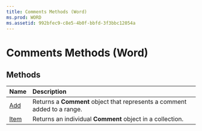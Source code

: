```yaml
---
title: Comments Methods (Word)
ms.prod: WORD
ms.assetid: 992bfec9-c8e5-4b0f-bbfd-3f3bbc12054a
---
```



# Comments Methods (Word)

## Methods



|**Name**|**Description**|
|:-----|:-----|
|[Add](comments-add-method-word.md)|Returns a  **Comment** object that represents a comment added to a range.|
|[Item](comments-item-method-word.md)|Returns an individual  **Comment** object in a collection.|

